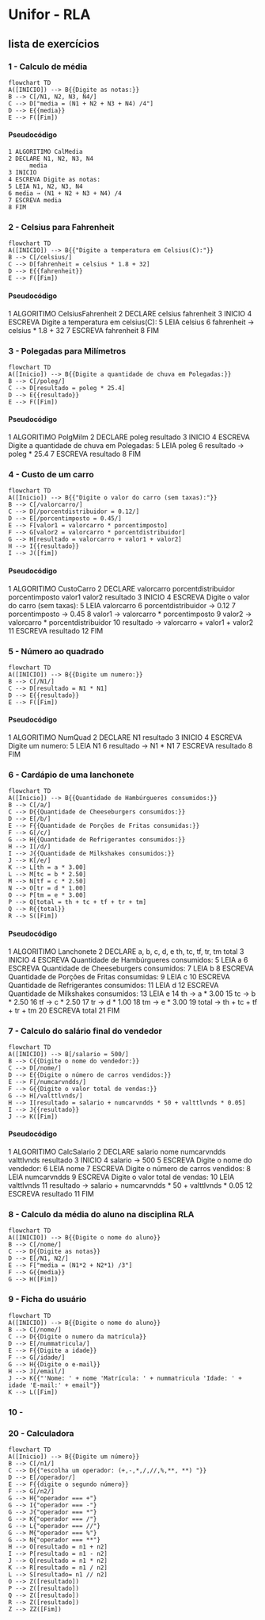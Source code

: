 # Unifor - RLA
## lista de exercícios
### 1 - Calculo de média
```mermaid
flowchart TD
A([INICIO]) --> B{{Digite as notas:}}
B --> C[/N1, N2, N3, N4/]
C --> D["media = (N1 + N2 + N3 + N4) /4"]
D --> E{{media}}
E --> F([Fim])
```  
#### Pseudocódigo
```
1 ALGORITIMO CalMedia
2 DECLARE N1, N2, N3, N4
	  media
3 INICIO
4 ESCREVA Digite as notas:
5 LEIA N1, N2, N3, N4
6 media → (N1 + N2 + N3 + N4) /4
7 ESCREVA media
8 FIM
```
### 2 - Celsius para Fahrenheit
```mermaid
flowchart TD
A([INICIO]) --> B{{"Digite a temperatura em Celsius(C):"}}
B --> C[/celsius/]
C --> D[fahrenheit = celsius * 1.8 + 32]
D --> E{{fahrenheit}}
E --> F([Fim])
```
#### Pseudocódigo
1	ALGORITIMO CelsiusFahrenheit
2	DECLARE celsius
					  fahrenheit
3  INICIO
4  ESCREVA Digite a temperatura em celsius(C):
5 	LEIA celsius
6 	fahrenheit → celsius * 1.8 + 32
7 	ESCREVA fahrenheit
8 	FIM

### 3 - Polegadas para Milímetros
```mermaid
flowchart TD 
A([Inicio]) --> B{{Digite a quantidade de chuva em Polegadas:}}
B --> C[/poleg/]
C --> D[resultado = poleg * 25.4]
D --> E{{resultado}}
E --> F([Fim])
```
#### Pseudocódigo
1	 ALGORITIMO PolgMilm
2 	DECLARE poleg
					  resultado
3	 INICIO
4	 ESCREVA Digite a quantidade de chuva em Polegadas:
5 	LEIA poleg
6 	resultado → poleg * 25.4
7 	ESCREVA resultado
8	 FIM

### 4 - Custo de um carro
```mermaid
flowchart TD
A([Inicio]) --> B{{"Digite o valor do carro (sem taxas):"}}
B --> C[/valorcarro/]
C --> D[/porcentdistribuidor = 0.12/]
D --> E[/porcentimposto = 0.45/]
E --> F[valor1 = valorcarro * porcentimposto] 
F --> G[valor2 = valorcarro * porcentdistribuidor]
G --> H[resultado = valorcarro + valor1 + valor2]
H --> I{{resultado}}
I --> J([fim])
```
#### Pseudocódigo
1 ALGORITIMO CustoCarro
2 DECLARE valorcarro
					  porcentdistribuidor
					  porcentimposto
					  valor1
					  valor2
					  resultado
3 	     INICIO
4 	     ESCREVA Digite o valor do carro (sem taxas):
5	     LEIA valorcarro
6       porcentdistribuidor → 0.12
7	     porcentimposto → 0.45
8 		 valor1 → valorcarro * porcentimposto
9 		  valor2 → valorcarro * porcentdistribuidor
10	 resultado → valorcarro + valor1 + valor2
11    ESCREVA resultado
12    FIM

### 5 - Número ao quadrado
```mermaid 
flowchart TD
A([INICIO]) --> B{{Digite um numero:}}
B --> C[/N1/]
C --> D[resultado = N1 * N1]
D --> E{{resultado}}
E --> F([Fim])
```
#### Pseudocódigo
1	 ALGORITIMO NumQuad
2 	DECLARE N1
					  resultado
3	 INICIO
4	 ESCREVA Digite um numero:
5 	LEIA N1
6 	resultado → N1 * N1
7 	ESCREVA resultado
8	 FIM

### 6 - Cardápio de uma lanchonete
```mermaid
flowchart TD
A([Inicio]) --> B{{Quantidade de Hambúrgueres consumidos:}}
B --> C[/a/]
C --> D{{Quantidade de Cheeseburgers consumidos:}}
D --> E[/b/]
E --> F{{Quantidade de Porções de Fritas consumidas:}}
F --> G[/c/]
G --> H{{Quantidade de Refrigerantes consumidos:}}
H --> I[/d/]
I --> J{{Quantidade de Milkshakes consumidos:}}
J --> K[/e/]
K --> L[th = a * 3.00]
L --> M[tc = b * 2.50]
M --> N[tf = c * 2.50]
N --> O[tr = d * 1.00]
O --> P[tm = e * 3.00]
P --> Q[total = th + tc + tf + tr + tm]
Q --> R{{total}}
R --> S([Fim])
```
#### Pseudocódigo
1	 ALGORITIMO Lanchonete
2 	DECLARE a, b, c, d, e
					  th, tc, tf, tr, tm
					  total
3	 INICIO
4	 ESCREVA Quantidade de Hambúrgueres consumidos:
5	 LEIA a
6   ESCREVA Quantidade de Cheeseburgers consumidos:
7   LEIA b
8   ESCREVA Quantidade de Porções de Fritas consumidas:
9   LEIA c
10 ESCREVA Quantidade de Refrigerantes consumidos:
11 LEIA d
12 ESCREVA Quantidade de Milkshakes consumidos:
13 LEIA e
14 th → a * 3.00
15 tc → b * 2.50
16 tf → c * 2.50
17 tr → d * 1.00
18 tm → e * 3.00
19 total → th + tc + tf + tr + tm
20 ESCREVA total
21 FIM

### 7 - Calculo do salário final do vendedor
```mermaid 
flowchart TD
A([INICIO]) --> B[/salario = 500/]
B --> C{{Digite o nome do vendedor:}}
C --> D[/nome/]
D --> E{{Digite o número de carros vendidos:}}
E --> F[/numcarvndds/]
F --> G{{Digite o valor total de vendas:}}
G --> H[/valttlvnds/]
H --> I[resultado = salario + numcarvndds * 50 + valttlvnds * 0.05]
I --> J{{resultado}}
J --> K([Fim])
```
#### Pseudocódigo
1	 ALGORITIMO CalcSalario
2 	DECLARE salario
					  nome
					  numcarvndds
					  valttlvnds
					  resultado
3	 INICIO
4   salario → 500
5	 ESCREVA Digite o nome do vendedor:
6   LEIA nome
7   ESCREVA Digite o número de carros vendidos:
8   LEIA numcarvndds
9   ESCREVA Digite o valor total de vendas:
10 LEIA valttlvnds
11 resultado → salario + numcarvndds * 50 + valttlvnds * 0.05
12 ESCREVA resultado
11 FIM

### 8 - Calculo da média do aluno na disciplina RLA
```mermaid 
flowchart TD
A([INICIO]) --> B{{Digite o nome do aluno}}
B --> C[/nome/]
C --> D{{Digite as notas}}
D --> E[/N1, N2/]
E --> F["media = (N1*2 + N2*1) /3"]
F --> G{{media}}
G --> H([Fim])
```

### 9 - Ficha do usuário
```mermaid 
flowchart TD
A([INICIO]) --> B{{Digite o nome do aluno}}
B --> C[/nome/]
C --> D{{Digite o numero da matrícula}}
D --> E[/nummatricula/]
E --> F{{Digite a idade}}
F --> G[/idade/]
G --> H{{Digite o e-mail}}
H --> J[/email/]
J --> K{{"'Nome: ' + nome 'Matrícula: ' + nummatricula 'Idade: ' + idade 'E-mail:' + email"}}
K --> L([Fim])
```
### 10 - 
### 20 - Calculadora
```mermaid
flowchart TD
A([Inicio]) --> B{{Digite um número}}
B --> C[/n1/]
C --> D{{"escolha um operador: (+,-,*,/,//,%,**, **) "}}
D --> E[/operador/]
E --> F{{digite o segundo número}}
F --> G[/n2/]
G --> H{"operador === +"}
G --> I{"operador === -"}
G --> J{"operador === *"}
G --> K{"operador === /"}
G --> L{"operador === //"}
G --> M{"operador === %"}
G --> N{"operador === **"}
H --> O[resultado = n1 + n2]
I --> P[resultado = n1 - n2]
J --> Q[resultado = n1 * n2]
K --> R[resultado = n1 / n2]
L --> S[resultado= n1 // n2]
O --> Z([resultado])
P --> Z([resultado])
Q --> Z([resultado])
R --> Z([resultado])
Z --> ZZ([Fim])
```
